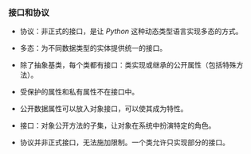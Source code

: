 ### 接口和协议

- 协议：非正式的接口，是让 $Python$ 这种动态类型语言实现多态的方式。

- 多态：为不同数据类型的实体提供统一的接口。

- 除了抽象基类，每个类都有接口：类实现或继承的公开属性（包括特殊方法）。

- 受保护的属性和私有属性不在接口中。

- 公开数据属性可以放入对象接口，可以使其成为特性。

- 接口：对象公开方法的子集，让对象在系统中扮演特定的角色。

- 协议并非正式接口，无法施加限制。一个类允许只实现部分的接口。